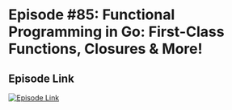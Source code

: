 # Episode #85: Functional Programming in Go: First-Class Functions, Closures & More!

## Episode Link
 [![Episode Link](https://d502jbuhuh9wk.cloudfront.net/courses/67fec206dca0705e991b0b45/67fec206dca0705e991b0b45_scaled_cover.jpg?v=3)](https://www.codeheim.io/courses/Episode-85-First-class-functions-and-Closures-67fec206dca0705e991b0b45)
